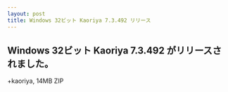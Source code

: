 ```yaml
---
layout: post
title: Windows 32ビット Kaoriya 7.3.492 リリース
---
```


Windows 32ビット Kaoriya 7.3.492 がリリースされました。
-------------------------------------------------------

+kaoriya, 14MB ZIP

